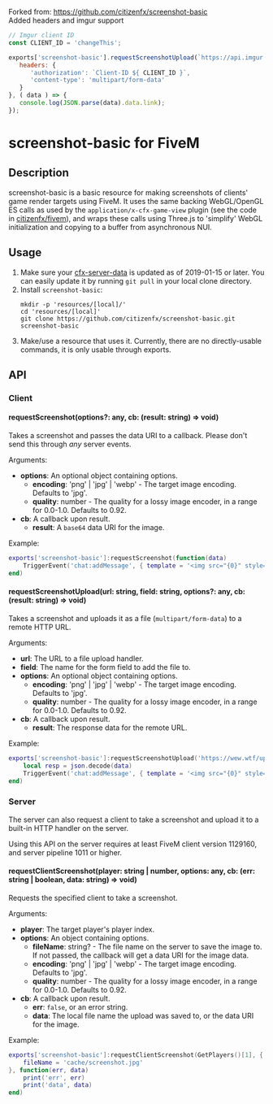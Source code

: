 Forked from: https://github.com/citizenfx/screenshot-basic
<br>Added headers and imgur support

```javascript
// Imgur client ID
const CLIENT_ID = 'changeThis';

exports['screenshot-basic'].requestScreenshotUpload(`https://api.imgur.com/3/upload`, 'imgur', {
   headers: {
      'authorization': `Client-ID ${ CLIENT_ID }`,
      'content-type': 'multipart/form-data'
   }
}, ( data ) => {
   console.log(JSON.parse(data).data.link);
});
```

# screenshot-basic for FiveM

## Description

screenshot-basic is a basic resource for making screenshots of clients' game render targets using FiveM. It uses the same backing
WebGL/OpenGL ES calls as used by the `application/x-cfx-game-view` plugin (see the code in [citizenfx/fivem](https://github.com/citizenfx/fivem/blob/b0a7cda1007dc53d2ba0f638c035c0a5d1402796/data/client/bin/d3d_rendering.cc#L248)),
and wraps these calls using Three.js to 'simplify' WebGL initialization and copying to a buffer from asynchronous NUI.

## Usage

1. Make sure your [cfx-server-data](https://github.com/citizenfx/cfx-server-data) is updated as of 2019-01-15 or later. You can easily
   update it by running `git pull` in your local clone directory.
2. Install `screenshot-basic`:
   ```
   mkdir -p 'resources/[local]/'
   cd 'resources/[local]'
   git clone https://github.com/citizenfx/screenshot-basic.git screenshot-basic
   ```
3. Make/use a resource that uses it. Currently, there are no directly-usable commands, it is only usable through exports.

## API

### Client

#### requestScreenshot(options?: any, cb: (result: string) => void)
Takes a screenshot and passes the data URI to a callback. Please don't send this through _any_ server events.

Arguments:
* **options**: An optional object containing options.
  * **encoding**: 'png' | 'jpg' | 'webp' - The target image encoding. Defaults to 'jpg'.
  * **quality**: number - The quality for a lossy image encoder, in a range for 0.0-1.0. Defaults to 0.92.
* **cb**: A callback upon result.
  * **result**: A `base64` data URI for the image.

Example:

```lua
exports['screenshot-basic']:requestScreenshot(function(data)
    TriggerEvent('chat:addMessage', { template = '<img src="{0}" style="max-width: 300px;" />', args = { data } })
end)
```

#### requestScreenshotUpload(url: string, field: string, options?: any, cb: (result: string) => void)
Takes a screenshot and uploads it as a file (`multipart/form-data`) to a remote HTTP URL.

Arguments:
* **url**: The URL to a file upload handler.
* **field**: The name for the form field to add the file to.
* **options**: An optional object containing options.
  * **encoding**: 'png' | 'jpg' | 'webp' - The target image encoding. Defaults to 'jpg'.
  * **quality**: number - The quality for a lossy image encoder, in a range for 0.0-1.0. Defaults to 0.92.
* **cb**: A callback upon result.
  * **result**: The response data for the remote URL.

Example:

```lua
exports['screenshot-basic']:requestScreenshotUpload('https://wew.wtf/upload.php', 'files[]', function(data)
    local resp = json.decode(data)
    TriggerEvent('chat:addMessage', { template = '<img src="{0}" style="max-width: 300px;" />', args = { resp.files[1].url } })
end)
```

### Server
The server can also request a client to take a screenshot and upload it to a built-in HTTP handler on the server.

Using this API on the server requires at least FiveM client version 1129160, and server pipeline 1011 or higher.

#### requestClientScreenshot(player: string | number, options: any, cb: (err: string | boolean, data: string) => void)
Requests the specified client to take a screenshot.

Arguments:
* **player**: The target player's player index.
* **options**: An object containing options.
  * **fileName**: string? - The file name on the server to save the image to. If not passed, the callback will get a data URI for the image data.
  * **encoding**: 'png' | 'jpg' | 'webp' - The target image encoding. Defaults to 'jpg'.
  * **quality**: number - The quality for a lossy image encoder, in a range for 0.0-1.0. Defaults to 0.92.
* **cb**: A callback upon result.
  * **err**: `false`, or an error string.
  * **data**: The local file name the upload was saved to, or the data URI for the image.


Example:
```lua
exports['screenshot-basic']:requestClientScreenshot(GetPlayers()[1], {
    fileName = 'cache/screenshot.jpg'
}, function(err, data)
    print('err', err)
    print('data', data)
end)
```
